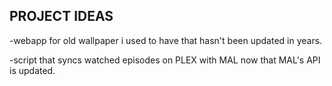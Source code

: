 ## PROJECT IDEAS
-webapp for old wallpaper i used to have that hasn't been updated in years.


-script that syncs watched episodes on PLEX with MAL now that MAL's API is updated.